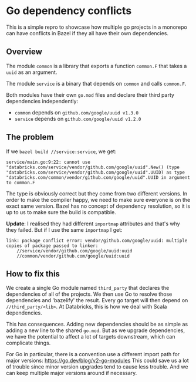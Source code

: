 # Go dependency conflicts

This is a simple repro to showcase how multiple go projects in a monorepo
can have conflicts in Bazel if they all have their own dependencies.

## Overview

The module `common` is a library that exports a function `common.F` that takes a `uuid` as an argument.

The module `service` is a binary that depends on `common` and calls `common.F`.

Both modules have their own `go.mod` files and declare their third party dependencies independently:

- `common` depends on `github.com/google/uuid v1.3.0`
- `service` depends on `github.com/google/uuid v1.2.0`

## The problem

If we `bazel build //service:service`, we get:

```
service/main.go:9:22: cannot use "databricks.com/service/vendor/github.com/google/uuid".New() (type "databricks.com/service/vendor/github.com/google/uuid".UUID) as type "databricks.com/common/vendor/github.com/google/uuid".UUID in argument to common.F
```

The type is obviously correct but they come from two different versions. In order to make the compiler happy, we need to make sure everyone is on the exact same version. Bazel has no concept of dependency resolution, so it is up to us to make sure the build is compatible.

**Update**: I realised they had different `importmap` attributes and that's why they failed. But if I use the same `importmap` I get:
```
link: package conflict error: vendor/github.com/google/uuid: multiple copies of package passed to linker:
	//service/vendor/github.com/google/uuid:uuid
	//common/vendor/github.com/google/uuid:uuid
```
## How to fix this

We create a single Go module named `third_party` that declares the dependencies of all of the projects. We then use Go to resolve those dependencies and 'bazelify' the result. Every go target will then depend on `//third_party/<lib>`. At Databricks, this is how we deal with Scala dependencies.

This has consequences. Adding new dependencies should be as simple as adding a new line to the shared `go.mod`. But as we upgrade dependencies, we have the potential to affect a lot of targets downstream, which can complicate things.

For Go in particular, there is a convention use a different import path for major versions: https://go.dev/blog/v2-go-modules
This could save us a lot of trouble since minor version upgrades tend to cause less trouble. And we can keep multiple major versions around if necessary.
